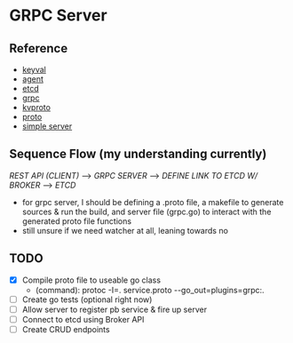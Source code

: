# GRPC Server

## Reference

- [keyval](https://godoc.org/github.com/ligato/cn-infra/db/keyval)
- [agent](https://godoc.org/github.com/ligato/cn-infra/agent)
- [etcd](https://godoc.org/github.com/ligato/cn-infra/db/keyval/etcd)
- [grpc](https://godoc.org/github.com/ligato/cn-infra/rpc/grpc)
- [kvproto](https://godoc.org/github.com/ligato/cn-infra/db/keyval/kvproto)
- [proto](https://developers.google.com/protocol-buffers/docs/gotutorial)
- [simple server](https://grpc.io/docs/tutorials/basic/go.html)

## Sequence Flow (my understanding currently)

_REST API (CLIENT)_ --> _GRPC SERVER_ --> _DEFINE LINK TO ETCD W/ BROKER_ --> _ETCD_

- for grpc server, I should be defining a .proto file, a makefile to generate sources & run the build, and server file (grpc.go) to interact with the generated proto file functions
- still unsure if we need watcher at all, leaning towards no

## TODO

- [x] Compile proto file to useable go class
  - (command): protoc -I=. service.proto --go_out=plugins=grpc:.
- [ ] Create go tests (optional right now)
- [ ] Allow server to register pb service & fire up server
- [ ] Connect to etcd using Broker API
- [ ] Create CRUD endpoints
